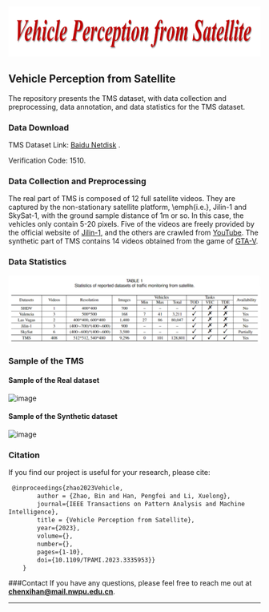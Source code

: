 
<p align="center">
  <img src="https://github.com/Chenxi1510/Remote-sensing-Image-Compression/blob/main/Image/TPAMI.png" height=100>
</p>




## Vehicle Perception from Satellite

The repository presents the TMS dataset, with data collection and preprocessing, data annotation, and data statistics for the TMS dataset.





### Data Download  
 
TMS Dataset Link: [Baidu Netdisk](https://pan.baidu.com/s/1zV4q6brBDb8a1ypgy2uLNw) .

Verification Code: 1510.

### Data Collection and Preprocessing
The real part of TMS is composed of 12 full satellite videos. They are captured by the non-stationary satellite platform, \emph{i.e.}, Jilin-1 and SkySat-1, with the ground sample distance of 1m or so. In this case, the vehicles only contain 5-20 pixels.
Five of the videos are freely provided by the official website of [Jilin-1](https://mall.charmingglobe.com/Sampledata), and the others are crawled from [YouTube](https://www.youtube.com/). The synthetic part of TMS contains 14 videos obtained from the game of  [GTA-V](https://www.rockstargames.com/gta-v). 


 
### Data Statistics

![image](https://github.com/Chenxi1510/Remote-sensing-Image-Compression/blob/main/Image/tmfs.png)

### Sample of the TMS

#### Sample of the Real dataset
  
![image](https://github.com/Chenxi1510/Remote-sensing-Image-Compression/blob/main/Image/Real.png)


#### Sample of the Synthetic dataset

![image](https://github.com/Chenxi1510/Remote-sensing-Image-Compression/blob/main/Image/Synthetic.png)




### Citation

If you find our project is useful for your research, please cite:
```
 @inproceedings{zhao2023Vehicle,
        author = {Zhao, Bin and Han, Pengfei and Li, Xuelong},
        journal={IEEE Transactions on Pattern Analysis and Machine Intelligence}, 
        title = {Vehicle Perception from Satellite},
        year={2023},
        volume={},
        number={},
        pages={1-10},
        doi={10.1109/TPAMI.2023.3335953}}
    }
```

###Contact
If you have any questions, please feel free to reach me out at **chenxihan@mail.nwpu.edu.cn**.



---
<script type="text/javascript" 
  id="clustrmaps" src="//clustrmaps.com/map_v2.js?d=M73LRR9yV1e9jPW6i9Wu4I78dJwcyGM2j8o7o6wMotQ&cl=ffffff&w=a"></script>


